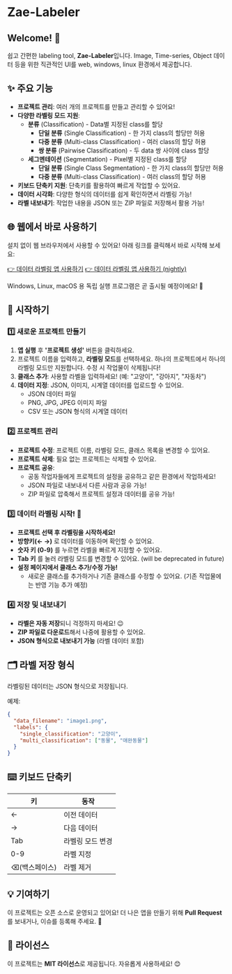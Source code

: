 # Zae-Labeler

## Welcome! 🎉
쉽고 간편한 labeling tool, **Zae-Labeler**입니다.
Image, Time-series, Object 데이터 등을 위한 직관적인 UI를 web, windows, linux 환경에서 제공합니다.

## ✨ 주요 기능
- **프로젝트 관리**: 여러 개의 프로젝트를 만들고 관리할 수 있어요!
- **다양한 라벨링 모드 지원**:
  - **분류** (Classification) - Data별 지정된 class를 할당
    - **단일 분류** (Single Classification) - 한 가지 class의 할당만 허용
    - **다중 분류** (Multi-class Classification) - 여러 class의 할당 허용
    - **쌍 분류** (Pairwise Classification) - 두 data 쌍 사이에 class 할당
  - **세그멘테이션** (Segmentation) - Pixel별 지정된 class를 할당
    - **단일 분류** (Single Class Segmentation) - 한 가지 class의 할당만 허용
    - **다중 분류** (Multi-class Classification) - 여러 class의 할당 허용
- **키보드 단축키 지원**: 단축키를 활용하여 빠르게 작업할 수 있어요.
- **데이터 시각화**: 다양한 형식의 데이터를 쉽게 확인하면서 라벨링 가능!
- **라벨 내보내기**: 작업한 내용을 JSON 또는 ZIP 파일로 저장해서 활용 가능!

## 🌐 웹에서 바로 사용하기
설치 없이 웹 브라우저에서 사용할 수 있어요! 
아래 링크를 클릭해서 바로 시작해 보세요:

[👉 데이터 라벨링 앱 사용하기](https://zae-labeler.web.app)
[👉 데이터 라벨링 앱 사용하기 (nightly)](https://zae-park.github.io/zae-labeler)

Windows, Linux, macOS 용 독립 실행 프로그램은 곧 출시될 예정이에요! 🚀

## 🏁 시작하기
### 1️⃣ 새로운 프로젝트 만들기
1. **앱 실행** 후 **'프로젝트 생성'** 버튼을 클릭하세요.
2. 프로젝트 이름을 입력하고, **라벨링 모드**를 선택하세요. 하나의 프로젝트에서 하나의 라벨링 모드만 지원합니다. 수정 시 작업물이 삭제됩니다!
3. **클래스 추가**: 사용할 라벨을 입력하세요! (예: "고양이", "강아지", "자동차")
4. **데이터 지정**: JSON, 이미지, 시계열 데이터를 업로드할 수 있어요.
   - JSON 데이터 파일
   - PNG, JPG, JPEG 이미지 파일
   - CSV 또는 JSON 형식의 시계열 데이터

### 2️⃣ 프로젝트 관리
- **프로젝트 수정**: 프로젝트 이름, 라벨링 모드, 클래스 목록을 변경할 수 있어요.
- **프로젝트 삭제**: 필요 없는 프로젝트는 삭제할 수 있어요.
- **프로젝트 공유**:
  - 공동 작업자들에게 프로젝트의 설정을 공유하고 같은 환경에서 작업하세요!
  - JSON 파일로 내보내서 다른 사람과 공유 가능!
  - ZIP 파일로 압축해서 프로젝트 설정과 데이터를 공유 가능!

### 3️⃣ 데이터 라벨링 시작! 🚀
- **프로젝트 선택 후 라벨링을 시작하세요!**
- **방향키(← →)** 로 데이터를 이동하며 확인할 수 있어요.
- **숫자 키 (0-9)** 를 누르면 라벨을 빠르게 지정할 수 있어요.
- **Tab 키** 를 눌러 라벨링 모드를 변경할 수 있어요. (will be deprecated in future)
- **설정 페이지에서 클래스 추가/수정 가능!**
  - 새로운 클래스를 추가하거나 기존 클래스를 수정할 수 있어요. (기존 작업물에는 반영 기능 추가 예정)

### 4️⃣ 저장 및 내보내기
- **라벨은 자동 저장**되니 걱정하지 마세요! 😉
- **ZIP 파일로 다운로드**해서 나중에 활용할 수 있어요.
- **JSON 형식으로 내보내기 가능** (라벨 데이터 포함)

## 🗂 라벨 저장 형식
라벨링된 데이터는 JSON 형식으로 저장됩니다.

예제:
```json
{
  "data_filename": "image1.png",
  "labels": {
    "single_classification": "고양이",
    "multi_classification": ["동물", "애완동물"]
  }
}
```

## ⌨️ 키보드 단축키
| 키            | 동작             |
| ------------- | ---------------- |
| ←             | 이전 데이터      |
| →             | 다음 데이터      |
| Tab           | 라벨링 모드 변경 |
| 0-9           | 라벨 지정        |
| ⌫(백스페이스) | 라벨 제거        |

## 💡 기여하기
이 프로젝트는 오픈 소스로 운영되고 있어요! 
더 나은 앱을 만들기 위해 **Pull Request**를 보내거나, 이슈를 등록해 주세요. 🙌

## 📜 라이선스
이 프로젝트는 **MIT 라이선스**로 제공됩니다. 자유롭게 사용하세요! 😊

